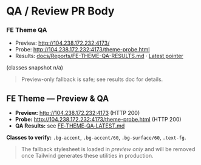 # QA / Review PR Body
<!-- FE-THEME-QA:BEGIN -->
### FE Theme QA

- Preview: http://104.238.172.232:4173/
- Probe: http://104.238.172.232:4173/theme-probe.html  
- Results: [docs/Reports/FE-THEME-QA-RESULTS.md](docs/Reports/FE-THEME-QA-RESULTS.md) · [Latest pointer](../../Reports/FE-THEME-QA-LATEST.md)

(classes snapshot n/a)

> Preview-only fallback is safe; see results doc for details.
<!-- FE-THEME-QA:END -->
<!-- FE_THEME_QA_START -->
## FE Theme — Preview & QA

- **Preview:** <http://104.238.172.232:4173> (HTTP 200)
- **Probe:**   <http://104.238.172.232:4173/theme-probe.html> (HTTP 200)
- **QA Results:** see [FE‑THEME‑QA‑LATEST.md](docs/Reports/FE-THEME-QA-LATEST.md)

**Classes to verify:** `.bg-accent`, `.bg-accent/60`, `.bg-surface/60`, `.text-fg`.

> The fallback stylesheet is loaded in *preview only* and will be removed once Tailwind generates these utilities in production.
<!-- FE_THEME_QA_END -->
